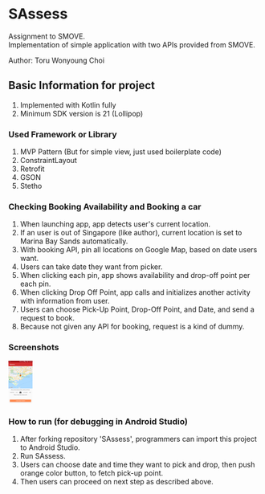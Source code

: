 # SAssess
Assignment to SMOVE.  
Implementation of simple application with two APIs provided from SMOVE.  

Author: Toru Wonyoung Choi

## Basic Information for project
1. Implemented with Kotlin fully
2. Minimum SDK version is 21 (Lollipop)

### Used Framework or Library  
1. MVP Pattern (But for simple view, just used boilerplate code)
2. ConstraintLayout
3. Retrofit
4. GSON
5. Stetho

### Checking Booking Availability and Booking a car
1. When launching app, app detects user's current location.
2. If an user is out of Singapore (like author), current location is set to Marina Bay Sands automatically.
3. With booking API, pin all locations on Google Map, based on date users want.
4. Users can take date they want from picker.
5. When clicking each pin, app shows availability and drop-off point per each pin.
6. When clicking Drop Off Point, app calls and initializes another activity with information from user.
7. Users can choose Pick-Up Point, Drop-Off Point, and Date, and send a request to book.
8. Because not given any API for booking, request is a kind of dummy.
### Screenshots

<img src="https://github.com/TORU0239/SAssess/blob/master/art/device-2018-09-07-135249.png" width="48">

### How to run (for debugging in Android Studio)
1. After forking repository 'SAssess', programmers can import this project to Android Studio.
2. Run SAssess.
3. Users can choose date and time they want to pick and drop, then push orange color button, to fetch pick-up point.
4. Then users can proceed on next step as described above.
